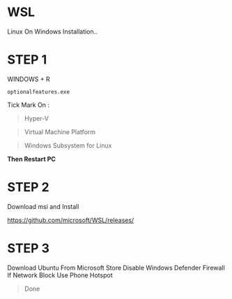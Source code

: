 # WSL
Linux On Windows Installation..

# STEP 1
WINDOWS + R
```
optionalfeatures.exe
```
Tick Mark On :

>  Hyper-V
  
>  Virtual Machine Platform
  
>  Windows Subsystem for Linux

**Then Restart PC**

# STEP 2 

Download msi and Install

https://github.com/microsoft/WSL/releases/

# STEP 3

Download Ubuntu From Microsoft Store
Disable Windows Defender Firewall
If Network Block Use Phone Hotspot

> Done 

